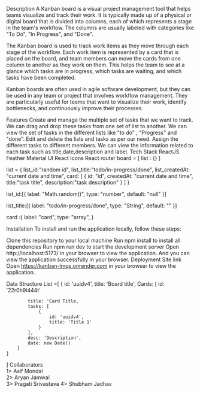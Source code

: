 Description
A Kanban board is a visual project management tool that helps teams visualize and track their work. It is typically made up of a physical or digital board that is divided into columns, each of which represents a stage in the team's workflow. The columns are usually labeled with categories like "To Do", "In Progress", and "Done".

The Kanban board is used to track work items as they move through each stage of the workflow. Each work item is represented by a card that is placed on the board, and team members can move the cards from one column to another as they work on them. This helps the team to see at a glance which tasks are in progress, which tasks are waiting, and which tasks have been completed.

Kanban boards are often used in agile software development, but they can be used in any team or project that involves workflow management. They are particularly useful for teams that want to visualize their work, identify bottlenecks, and continuously improve their processes.

Features
Create and manage the multiple set of tasks that we want to track.
We can drag and drop these tasks from one set of list to another.
We can view the set of tasks in the different lists like "to do" , "Progress" and "done".
Edit and delete the lists and tasks as per our need.
Assign the different tasks to different members.
We can view the information related to each task such as title,date,description and label.
Tech Stack
ReactJS
Feather 
Material UI
React Icons
React router
board = [ list : {} ]

list = { list_id:"random id", list_title:"todo/in-progress/done", list_createdAt: "current date and time", card: [ { id: "id", createdAt: "current date and time", title:"task title", description:"task description" } ] }

list_id:[{ label: "Math.random()", type: "number", default: "null" }]

list_title:[{ label: "todo/in-progress/done", type: "String", default: "" }]

card :{ label: "card", type: "array", }

Installation
To install and run the application locally, follow these steps:

Clone this repository to your local machine
Run npm install to install all dependencies
Run npm run dev to start the development server
Open http://localhost:5173/ in your browser to view the application.
And you can view the application successfully in your browser.
Deployment Site link
Open https://kanban-lmqs.onrender.com in your browser to view the application.

Data Structure
List =[
    {
        id: 'uuidv4',
        title: 'Board title',
        Cards: [
            id: '22r0h9i444t'
            
            title: 'Card Title,
            tasks: [
                {
                    id: 'uuidv4',
                    title: 'Title 1'
                }
            ],
            desc: 'Description',
            date: new Date()
        ]
    }
]
Collaborators       
1> Asif Mondal     
2> Aryan Jamwal     
3> Pragati Srivastava
4> Shubham Jadhav
